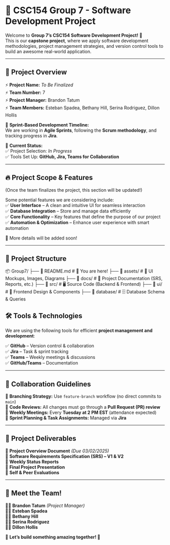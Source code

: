 # 🚀 CSC154 Group 7 - Software Development Project  

Welcome to **Group 7’s CSC154 Software Development Project!** 🎉  
This is our **capstone project**, where we apply software development methodologies, project management strategies, and version control tools to build an awesome real-world application.  

---

## 📌 **Project Overview**  
⚡ **Project Name:** *To Be Finalized*  
⚡ **Team Number:** 7  
⚡ **Project Manager:** Brandon Tatum  
⚡ **Team Members:** Esteban Spadea, Bethany Hill, Serina Rodriguez, Dillon Hollis  

📅 **Sprint-Based Development Timeline:**  
We are working in **Agile Sprints**, following the **Scrum methodology**, and tracking progress in **Jira**.  

👀 **Current Status:**  
✅ Project Selection: *In Progress*  
✅ Tools Set Up: **GitHub, Jira, Teams for Collaboration**  

---

## 🔥 **Project Scope & Features**  
(Once the team finalizes the project, this section will be updated!)  

Some potential features we are considering include:  
✅ **User Interface** – A clean and intuitive UI for seamless interaction  
✅ **Database Integration** – Store and manage data efficiently  
✅ **Core Functionality** – Key features that define the purpose of our project  
✅ **Automation & Optimization** – Enhance user experience with smart automation  

🚀 More details will be added soon!  

---

## 📂 **Project Structure**  
📦 Group7/ ├── 📄 README.md # 📌 You are here! </n>
            ├── 📁 assets/ # 🎨 UI Mockups, Images, Diagrams 
            ├── 📁 docs/ # 📜 Project Documentation (SRS, Reports, etc.) 
            ├── 📁 src/ # 🖥️ Source Code (Backend & Frontend) 
                ├── 📁 ui/ # 🎨 Frontend Design & Components
                ├── 📁 database/ # 🗄️ Database Schema & Queries


## 🛠 **Tools & Technologies**  
We are using the following tools for efficient **project management and development**:  

✅ **GitHub** – Version control & collaboration  
✅ **Jira** – Task & sprint tracking  
✅ **Teams** – Weekly meetings & discussions  
✅ **GitHub/Teams** – Documentation  

---

## 📢 **Collaboration Guidelines**  
🔹 **Branching Strategy:** Use `feature-branch` workflow (no direct commits to `main`)  
🔹 **Code Reviews:** All changes must go through a **Pull Request (PR) review**  
🔹 **Weekly Meetings:** Every **Tuesday at 2 PM EST** (attendance expected)  
🔹 **Sprint Planning & Task Assignments:** Managed via **Jira**  

---

## 📜 **Project Deliverables**  
📝 **Project Overview Document** *(Due 03/02/2025)*  
📝 **Software Requirements Specification (SRS) – V1 & V2**  
📝 **Weekly Status Reports**  
🎤 **Final Project Presentation**  
📌 **Self & Peer Evaluations**  

---

## 🤝 **Meet the Team!**  
👨‍💻 **Brandon Tatum** *(Project Manager)*  
👨‍💻 **Esteban Spadea**  
👩‍💻 **Bethany Hill**  
👩‍💻 **Serina Rodriguez**  
👨‍💻 **Dillon Hollis**  

🎯 **Let’s build something amazing together! 🚀**  
